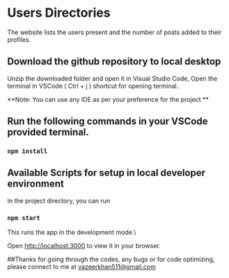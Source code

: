 # Users Directories

The website lists the users present and the number of posts added to their profiles.

## Download the github repository to local desktop

Unzip the downloaded folder and open it in Visual Studio Code,
Open the terminal in VSCode ( Ctrl + j ) shortcut for opening terminal.

**Note: You can use any IDE as per your preference for the project **

## Run the following commands in your VSCode provided terminal.

### `npm install`

## Available Scripts for setup in local developer environment

In the project directory, you can run

### `npm start`

This runs the app in the development mode.\

Open [http://localhost:3000](http://localhost:3000) to view it in your browser.

##Thanks for going through the codes, any bugs or for code optimizing, please connect to me at vazeerkhan511@gmail.com
